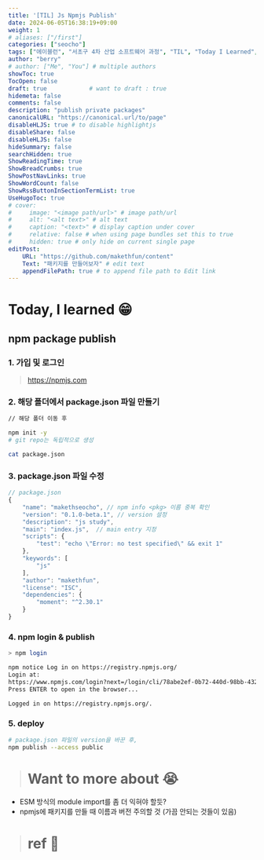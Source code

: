 ```yaml
---
title: '[TIL] Js Npmjs Publish'
date: 2024-06-05T16:38:19+09:00
weight: 1
# aliases: ["/first"]
categories: ["seocho"]
tags: ["에이블런", "서초구 4차 산업 소프트웨어 과정", "TIL", "Today I Learned", "npmjs"]
author: "berry"
# author: ["Me", "You"] # multiple authors
showToc: true
TocOpen: false
draft: true            # want to draft : true
hidemeta: false
comments: false
description: "publish private packages"
canonicalURL: "https://canonical.url/to/page"
disableHLJS: true # to disable highlightjs
disableShare: false
disableHLJS: false
hideSummary: false
searchHidden: true
ShowReadingTime: true
ShowBreadCrumbs: true
ShowPostNavLinks: true
ShowWordCount: false
ShowRssButtonInSectionTermList: true
UseHugoToc: true
# cover:
#     image: "<image path/url>" # image path/url
#     alt: "<alt text>" # alt text
#     caption: "<text>" # display caption under cover
#     relative: false # when using page bundles set this to true
#     hidden: true # only hide on current single page
editPost:
    URL: "https://github.com/makethfun/content"
    Text: "패키지를 만들어보자" # edit text
    appendFilePath: true # to append file path to Edit link
---
```


# Today, I learned :grin:

## npm package publish

### 1. 가입 및 로그인

> https://npmjs.com

### 2. 해당 폴더에서 package.json 파일 만들기

```bash
// 해당 폴더 이동 후

npm init -y
# git repo는 독립적으로 생성

cat package.json
```

### 3. package.json 파일 수정

```js
// package.json
{
    "name": "makethseocho", // npm info <pkg> 이름 중복 확인
    "version": "0.1.0-beta.1", // version 설정
    "description": "js study",
    "main": "index.js",  // main entry 지정
    "scripts": {
        "test": "echo \"Error: no test specified\" && exit 1"
    },
    "keywords": [
        "js"
    ],
    "author": "makethfun",
    "license": "ISC",
    "dependencies": {
        "moment": "^2.30.1"
    }
}

```

### 4. npm login & publish

```bash
> npm login

npm notice Log in on https://registry.npmjs.org/
Login at:
https://www.npmjs.com/login?next=/login/cli/78abe2ef-0b72-440d-98bb-43225ad5bfcf
Press ENTER to open in the browser...

Logged in on https://registry.npmjs.org/.

```

### 5. deploy

```bash
# package.json 파일의 version을 바꾼 후,
npm publish --access public
```

> # Want to more about :sob:

-   ESM 방식의 module import를 좀 더 익혀야 할듯?
-   npmjs에 패키지를 만들 때 이름과 버전 주의할 것 (가끔 안되는 것들이 있음)

> # ref :link:
